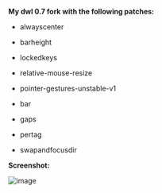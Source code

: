 **My dwl 0.7 fork with the following patches:**

  - alwayscenter
  
  - barheight
  
  - lockedkeys
  
  - relative-mouse-resize
  
  - pointer-gestures-unstable-v1

  - bar
  
  - gaps
  
  - pertag
  
  - swapandfocusdir

  **Screenshot:**
  
  ![image](https://github.com/user-attachments/assets/f4b51318-730d-4139-ae2c-6dcc32200424)
